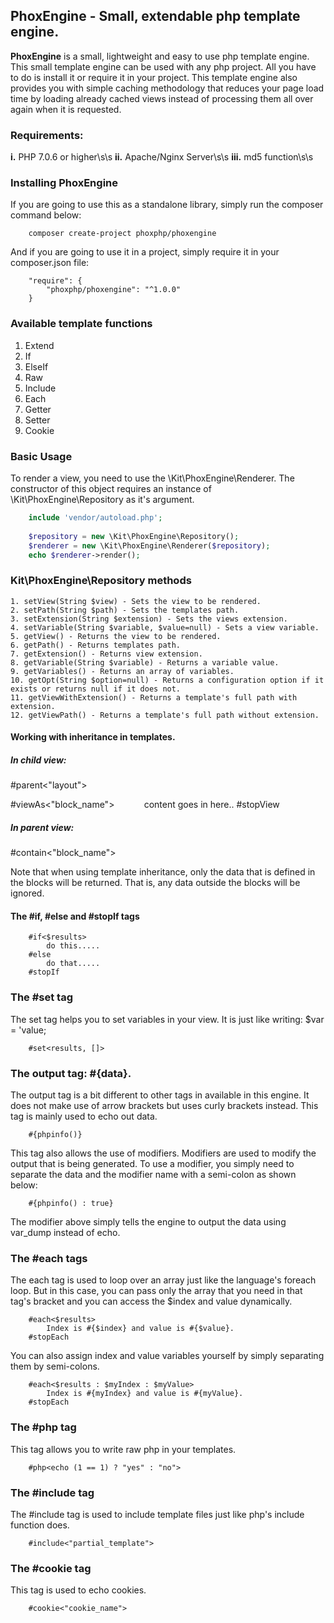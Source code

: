 ## PhoxEngine - Small, extendable php template engine.

**PhoxEngine** is a small, lightweight and easy to use php template engine. This small template engine can be used with any php project. All you have to do is install it or require it in your project. This template engine also provides you with simple caching methodology that reduces your page load time by loading already cached views instead of processing them all over again when it is requested.

### Requirements:

**i.** PHP 7.0.6 or higher\s\s
**ii.** Apache/Nginx Server\s\s
**iii.** md5 function\s\s


### Installing PhoxEngine
If you are going to use this as a standalone library, simply run the composer command below:

~~~
    composer create-project phoxphp/phoxengine
~~~

And if you are going to use it in a project, simply require it in your composer.json file: 
~~~
	"require": {
		"phoxphp/phoxengine": "^1.0.0"
	}
~~~

### Available template functions
1. Extend
2. If
3. ElseIf
4. Raw
5. Include
6. Each
7. Getter
8. Setter
9. Cookie

### Basic Usage

To render a view, you need to use the \Kit\PhoxEngine\Renderer. The constructor of this object requires an instance of \Kit\PhoxEngine\Repository as it's argument.

```php
    include 'vendor/autoload.php';
    
    $repository = new \Kit\PhoxEngine\Repository();
    $renderer = new \Kit\PhoxEngine\Renderer($repository);
    echo $renderer->render();
```

### Kit\PhoxEngine\Repository methods

    1. setView(String $view) - Sets the view to be rendered.
    2. setPath(String $path) - Sets the templates path.
    3. setExtension(String $extension) - Sets the views extension.
    4. setVariable(String $variable, $value=null) - Sets a view variable.
    5. getView() - Returns the view to be rendered.
    6. getPath() - Returns templates path.
    7. getExtension() - Returns view extension.
    8. getVariable(String $variable) - Returns a variable value.
    9. getVariables() - Returns an array of variables.
    10. getOpt(String $option=null) - Returns a configuration option if it exists or returns null if it does not.
    11. getViewWithExtension() - Returns a template's full path with extension.
    12. getViewPath() - Returns a template's full path without extension.

#### Working with inheritance in templates.

##### In child view:
<!--  parent view declaration  -->
#parent<"layout">
<!--  parent view declaration  -->

<!--  blocks -->
#viewAs<"block_name">
&nbsp;&nbsp;&nbsp;&nbsp;&nbsp;&nbsp;&nbsp;&nbsp;&nbsp;&nbsp;&nbsp;content goes in here..
#stopView
<!--  blocks -->

##### In parent view:

#contain<"block_name">

Note that when using template inheritance, only the data that is defined in the blocks will be returned. That is, any data outside the blocks will be ignored.

#### The #if, #else and #stopIf tags

```
    #if<$results>
        do this.....
    #else
        do that.....
    #stopIf
```

### The #set tag
The set tag helps you to set variables in your view. It is just like writing: $var = 'value;

```
    #set<results, []>
```

### The output tag: #{data}.
The output tag is a bit different to other tags in available in this engine. It does not make use of arrow brackets but uses curly brackets instead. This tag is mainly used to echo out data.

```
    #{phpinfo()}
```

This tag also allows the use of modifiers. Modifiers are used to modify the output that is being generated. To use a modifier, you simply need to separate the data and the modifier name with a semi-colon as shown below:

```
    #{phpinfo() : true}
```

The modifier above simply tells the engine to output the data using var_dump instead of echo.

### The #each tags
The each tag is used to loop over an array just like the language's foreach loop. But in this case, you can pass only the array that you need in that tag's bracket and you can access the $index and value dynamically.

```
    #each<$results>
        Index is #{$index} and value is #{$value}.
    #stopEach
```

You can also assign index and value variables yourself by simply separating them by semi-colons.

```
    #each<$results : $myIndex : $myValue>
        Index is #{myIndex} and value is #{myValue}.
    #stopEach
```

### The #php tag
This tag allows you to write raw php in your templates.

```
    #php<echo (1 == 1) ? "yes" : "no">
```

### The #include tag
The #include tag is used to include template files just like php's include function does.

```
    #include<"partial_template">
```

### The #cookie tag
This tag is used to echo cookies.
```
    #cookie<"cookie_name">
```